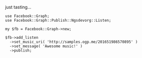 just tasting...

    use Facebook::Graph;
    use Facebook::Graph::Publish::Ngsdevorg::Listen;

    my $fb = Facebook::Graph->new;

    $fb->add_listen
      ->set_music_uri( 'http://samples.ogp.me/201651986570895' )
      ->set_message( 'Awesome music!' )
      ->publish;




